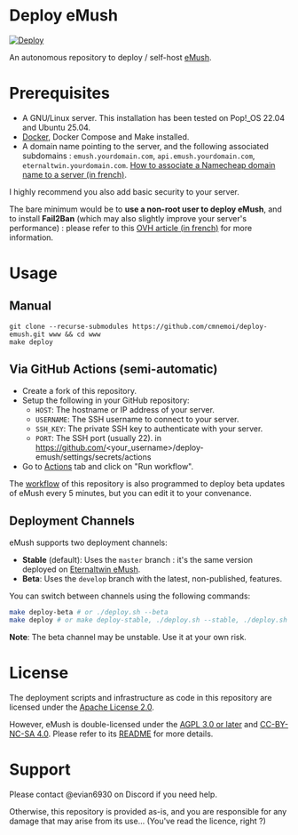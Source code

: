 # Deploy eMush

[![Deploy](https://github.com/cmnemoi/deploy-emush/actions/workflows/deploy.yaml/badge.svg)](https://github.com/cmnemoi/deploy-emush/actions/workflows/deploy.yaml)

An autonomous repository to deploy / self-host [eMush](https://gitlab.com/eternaltwin/mush/mush).

# Prerequisites

- A GNU/Linux server. This installation has been tested on Pop!_OS 22.04 and Ubuntu 25.04.
- [Docker](https://docs.docker.com/get-docker/), Docker Compose and Make installed.
- A domain name pointing to the server, and the following associated subdomains : `emush.yourdomain.com`, `api.emush.yourdomain.com`, `eternaltwin.yourdomain.com`.
[How to associate a Namecheap domain name to a server (in french)](https://claude.ai/share/4f787611-6d57-40b6-8624-cf08310f1c0c).

I highly recommend you also add basic security to your server.

The bare minimum would be to **use a non-root user to deploy eMush**, and to install **Fail2Ban** (which may also slightly improve your server's performance) : please refer to this [OVH article (in french)](https://help.ovhcloud.com/csm/fr-vps-security-tips?id=kb_article_view&sysparm_article=KB0047708) for more information.

# Usage

## Manual

```
git clone --recurse-submodules https://github.com/cmnemoi/deploy-emush.git www && cd www
make deploy
```

## Via GitHub Actions (semi-automatic)

- Create a fork of this repository.
- Setup the following in your GitHub repository:
  - `HOST`: The hostname or IP address of your server.
  - `USERNAME`: The SSH username to connect to your server.
  - `SSH_KEY`: The private SSH key to authenticate with your server.
  - `PORT`: The SSH port (usually 22).
in https://github.com/<your_username>/deploy-emush/settings/secrets/actions
- Go to [Actions](https://github.com/<your_username>/deploy-emush/actionsworkflows/deploy.yaml) tab and click on "Run workflow".

The [workflow](https://github.com/cmnemoi/deploy-emush/blob/main/.github/workflows/deploy.yaml) of this repository is also programmed to deploy beta updates of eMush every 5 minutes, but you can edit it to your convenance.

## Deployment Channels

eMush supports two deployment channels:

- **Stable** (default): Uses the `master` branch : it's the same version deployed on [Eternaltwin eMush](https://emush.eternaltwin.org).
- **Beta**: Uses the `develop` branch with the latest, non-published, features.

You can switch between channels using the following commands:

```bash
make deploy-beta # or ./deploy.sh --beta
make deploy # or make deploy-stable, ./deploy.sh --stable, ./deploy.sh
```

**Note**: The beta channel may be unstable. Use it at your own risk.

# License

The deployment scripts and infrastructure as code in this repository are licensed under the [Apache License 2.0](LICENCE).

However, eMush is double-licensed under the [AGPL 3.0 or later](https://www.gnu.org/licenses/agpl-3.0.html) and [CC-BY-NC-SA 4.0](https://creativecommons.org/licenses/by-nc-sa/4.0/).
Please refer to its [README](https://gitlab.com/eternaltwin/mush/mush#license) for more details.

# Support

Please contact @evian6930 on Discord if you need help.

Otherwise, this repository is provided as-is, and you are responsible for any damage that may arise from its use...
(You've read the licence, right ?)